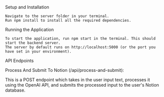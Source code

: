 Setup and Installation

    Navigate to the server folder in your terminal.
    Run npm install to install all the required dependencies.

Running the Application

    To start the application, run npm start in the terminal. This should start the backend server.
    The server by default runs on http://localhost:5000 (or the port you have set in your environment).

API Endpoints

Process And Submit To Notion (/api/process-and-submit):

This is a POST endpoint which takes in the user input text, processes it using the OpenAI API, and submits the processed input to the user's Notion database.
